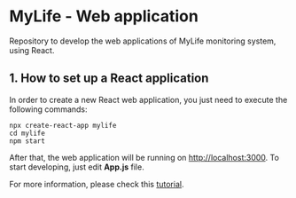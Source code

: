 # MyLife - Web application

Repository to develop the web applications of MyLife monitoring system, using React.


## 1. How to set up a React application

In order to create a new React web application, you just need to execute the following commands:

```console
npx create-react-app mylife
cd mylife
npm start
```

After that, the web application will be running on [http://localhost:3000](http://localhost:3000).
To start developing, just edit **App.js** file.

For more information, please check this [tutorial](https://reactjs.org/docs/create-a-new-react-app.html).

